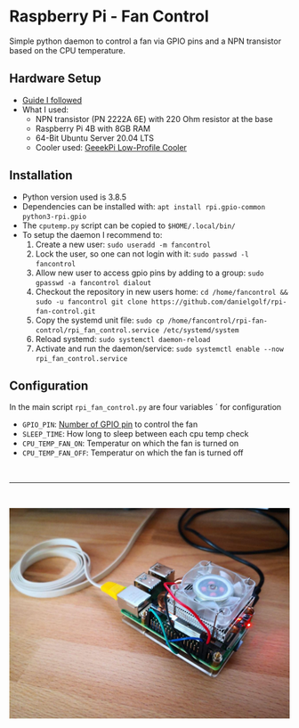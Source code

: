 # Raspberry Pi - Fan Control
Simple python daemon to control a fan via GPIO pins and a NPN transistor based on the CPU temperature.

## Hardware Setup
* [Guide I followed](https://fizzy.cc/raspberry-pi-fan/)
* What I used:
    * NPN transistor (PN 2222A 6E) with 220 Ohm resistor at the base
    * Raspberry Pi 4B with 8GB RAM
    * 64-Bit Ubuntu Server 20.04 LTS
    * Cooler used: [GeeekPi Low-Profile Cooler](https://www.amazon.de/GeeekPi-Raspberry-Low-Profile-Horizontal-Heatsink/dp/B07ZV1LLWK/ref=sr_1_19?dchild=1&m=A187Y4UVM6ZA0X&marketplaceID=A1PA6795UKMFR9&qid=1616430764&s=merchant-items&sr=1-19)

## Installation
* Python version used is 3.8.5
* Dependencies can be installed with: `apt install rpi.gpio-common python3-rpi.gpio`
* The `cputemp.py` script can be copied to `$HOME/.local/bin/`
* To setup the daemon I recommend to:
    1. Create a new user: `sudo useradd -m fancontrol`
    1. Lock the user, so one can not login with it: `sudo passwd -l fancontrol`
    1. Allow new user to access gpio pins by adding to a group: `sudo gpasswd -a fancontrol dialout`
    1. Checkout the repository in new users home: `cd /home/fancontrol && sudo -u fancontrol git clone https://github.com/danielgolf/rpi-fan-control.git`
    1. Copy the systemd unit file: `sudo cp /home/fancontrol/rpi-fan-control/rpi_fan_control.service /etc/systemd/system`
    1. Reload systemd: `sudo systemctl daemon-reload`
    1. Activate and run the daemon/service: `sudo systemctl enable --now rpi_fan_control.service`


## Configuration

In the main script `rpi_fan_control.py` are four variables ´ for configuration
* `GPIO_PIN`: [Number of GPIO pin](https://cdn.sparkfun.com/assets/learn_tutorials/4/2/4/header_pinout.jpg) to control the fan
* `SLEEP_TIME`: How long to sleep between each cpu temp check
* `CPU_TEMP_FAN_ON`: Temperatur on which the fan is turned on
* `CPU_TEMP_FAN_OFF`: Temperatur on which the fan is turned off

<br>

---

<br>

![](rpi-geekpi-fan.jpg)
